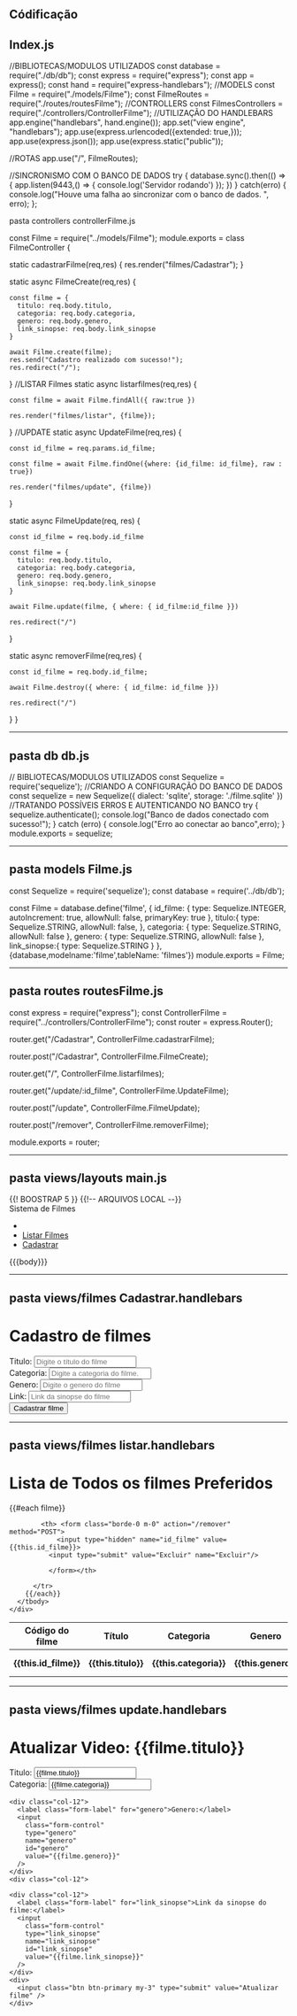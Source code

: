 Códificação
----------------------------
Index.js
-----------------------


//BIBLIOTECAS/MODULOS UTILIZADOS
const database = require("./db/db");
const express = require("express");
const app = express();
const hand = require("express-handlebars");
//MODELS
const Filme = require("./models/Filme");
const FilmeRoutes = require("./routes/routesFilme");
//CONTROLLERS
const FilmesControllers = require("./controllers/ControllerFilme");
//UTILIZAÇÃO DO HANDLEBARS
app.engine("handlebars", hand.engine());
app.set("view engine", "handlebars");
app.use(express.urlencoded({extended: true,}));
app.use(express.json());
app.use(express.static("public"));

//ROTAS
app.use("/", FilmeRoutes);

//SINCRONISMO COM O BANCO DE DADOS
try {
    database.sync().then(() => {
    app.listen(9443,() => { console.log('Servidor rodando') });
    })
}
catch(erro) {
    console.log("Houve uma falha ao sincronizar com o banco de dados. ", erro);
};

pasta controllers
controllerFilme.js

const Filme = require("../models/Filme");
 module.exports = class FilmeController {

  static cadastrarFilme(req,res) {
   res.render("filmes/Cadastrar");
  }

  static async FilmeCreate(req,res) {

    const filme = {
      titulo: req.body.titulo,
      categoria: req.body.categoria,
      genero: req.body.genero,
      link_sinopse: req.body.link_sinopse
    }

    await Filme.create(filme);
    res.send("Cadastro realizado com sucesso!");
    res.redirect("/");

  }
   //LISTAR Filmes
 static async listarfilmes(req,res) {

    const filme = await Filme.findAll({ raw:true })

    res.render("filmes/listar", {filme});
  }
//UPDATE
 static async UpdateFilme(req,res) {

    const id_filme = req.params.id_filme;

    const filme = await Filme.findOne({where: {id_filme: id_filme}, raw : true})

    res.render("filmes/update", {filme})
    
  }

  static async FilmeUpdate(req, res) {

    const id_filme = req.body.id_filme

    const filme = {
      titulo: req.body.titulo,
      categoria: req.body.categoria,
      genero: req.body.genero,
      link_sinopse: req.body.link_sinopse
    }

    await Filme.update(filme, { where: { id_filme:id_filme }})

    res.redirect("/")

  }

 static async removerFilme(req,res) {

    const id_filme = req.body.id_filme;

    await Filme.destroy({ where: { id_filme: id_filme }})

    res.redirect("/")
  }
}

-----------------------
pasta db
db.js
---------------------


// BIBLIOTECAS/MODULOS UTILIZADOS
const Sequelize = require('sequelize');
//CRIANDO A CONFIGURAÇÃO DO BANCO DE DADOS
const sequelize = new Sequelize({
  dialect: 'sqlite',
  storage: './filme.sqlite'
})
//TRATANDO POSSÍVEIS ERROS E AUTENTICANDO NO BANCO
try {
  sequelize.authenticate();
  console.log("Banco de dados conectado com sucesso!");
} 
catch (erro) {
  console.log("Erro ao conectar ao banco",erro);
}
module.exports = sequelize;


-----------------------
pasta models
Filme.js
---------------------

const Sequelize = require('sequelize');
const database = require('../db/db');
 
const Filme = database.define('filme', {
  id_filme: {
    type: Sequelize.INTEGER,
    autoIncrement: true,
    allowNull: false,
    primaryKey: true
  },
  titulo:{
    type: Sequelize.STRING,
    allowNull: false,
  },
  categoria: {
    type: Sequelize.STRING,
    allowNull: false
  },
  genero: {
    type: Sequelize.STRING,
    allowNull: false
  },
  link_sinopse:{
    type: Sequelize.STRING
  }
}, {database,modelname:'filme',tableName: 'filmes'})
module.exports = Filme;


------------------
pasta routes
routesFilme.js
----------------
const express = require("express");
const ControllerFilme = require("../controllers/ControllerFilme");
const router = express.Router();

router.get("/Cadastrar", ControllerFilme.cadastrarFilme);

router.post("/Cadastrar", ControllerFilme.FilmeCreate);

router.get("/", ControllerFilme.listarfilmes);

router.get("/update/:id_filme", ControllerFilme.UpdateFilme);

router.post("/update", ControllerFilme.FilmeUpdate);

router.post("/remover", ControllerFilme.removerFilme);

module.exports = router;


------------------
pasta views/layouts
main.js
----------------


<html lang="pt-br">
  <head>
    <meta charset="UTF-8" />
    <meta http-equiv="X-UA-Compatible" content="IE=edge" />
    <meta name="viewport" content="width=device-width, initial-scale=1.0" />
     {{! BOOSTRAP 5 }}
     <link href="https://cdn.jsdelivr.net/npm/bootstrap@5.3.0-alpha3/dist/css/bootstrap.min.css" rel="stylesheet" integrity="sha384-KK94CHFLLe+nY2dmCWGMq91rCGa5gtU4mk92HdvYe+M/SXH301p5ILy+dN9+nJOZ" crossorigin="anonymous">
  <script src="https://cdn.jsdelivr.net/npm/bootstrap@5.3.0-alpha3/dist/js/bootstrap.bundle.min.js" integrity="sha384-ENjdO4Dr2bkBIFxQpeoTz1HIcje39Wm4jDKdf19U8gI4ddQ3GYNS7NTKfAdVQSZe" crossorigin="anonymous"></script>
{{!-- ARQUIVOS LOCAL --}}
    <link rel="stylesheet" href="css/styles.css" />
    <title>Sistema de Cadastro de Videos</title>
  </head>
  <body id="body-mobile">
    <nav class="navbar text-bg-dark">
      <div class="container">
        <span class="navbar-brand text-white">Sistema de Filmes</span>
        <ul class="navbar nav">
          <li class="nav-item">
          </li>          
          <li class="nav-item">
            <a class="nav-link text-white" href="/">Listar Filmes</a>
          </li>
          <li class="nav-item">
            <a class="nav-link text-white" href="/Cadastrar">Cadastrar</a>
          </li>
        </ul>
      </div>
    </nav>
    <div class="container">
      {{{body}}}
    </div>
  </body>
</html>

-----------------------
pasta views/filmes
Cadastrar.handlebars
---------------------

<h1 class="text-center my-3">Cadastro de filmes</h1>
<form action="/Cadastrar" method="post">
  <div class="row w-50 d-block m-auto g-3">
    <div class="col-12">
      <label class="form-label" for="titulo">Titulo:</label>
      <input
        class="form-control"
        type="titulo"
        name="titulo"
        id="titulo"
        placeholder="Digite o título do filme"
      />
    </div>
    <div class="col-12">
      <label class="form-label" for="categoria">Categoria:</label>
      <input
        class="form-control"
        type="categoria"
        name="categoria"
        id="categoria"
        placeholder="Digite a categoria do filme."
      />
    </div>
    <div class="col-12">
      <label class="form-label" for="genero">Genero:</label>
      <input
        class="form-control"
        type="genero"
        name="genero"
        id="genero"
        placeholder="Digite o genero do filme"
      />
    </div>
        <div class="col-12">
      <label class="form-label" for="link_sinopse">Link:</label>
      <input
        class="form-control"
        name="link_sinopse"
        id="link_sinopse"
        placeholder="Link da sinopse do filme"
      />
    </div>
    <div>
      <input class="btn btn-primary my-3" type="submit" value="Cadastrar filme" />
    </div>
  </div>
</form>

-----------------------
pasta views/filmes
listar.handlebars
---------------------


<h1 class="text-center my-3">Lista de Todos os filmes Preferidos</h1>
<table class="table">
  <div class="row">
    <div class="col-12">
      <thead>
        <th>Código do filme</th>
        <th>Título</th>
        <th>Categoria</th>
        <th>Genero</th>
        <th>link para visualizar</th>
      </thead>
      <tbody>
        {{#each filme}}
          <tr>
            <th>{{this.id_filme}}</th>
            <th>{{this.titulo}}</th>
            <th>{{this.categoria}}</th>
            <th>{{this.genero}}</th>
            <th><a href="{{this.link_sinopse}}">Visualizar Sinopse<i class="bi bi-pencil-square"></i></a></th>
            <th><a href="/update/{{this.id_filme}}">Editar<i class="bi bi-pencil-square"></i></a></th>

            <th> <form class="borde-0 m-0" action="/remover" method="POST">
                <input type="hidden" name="id_filme" value={{this.id_filme}}>
              <input type="submit" value="Excluir" name="Excluir"/>
                
              </form></th>
            
          </tr>
        {{/each}}
      </tbody>
    </div>
  </div>
</table>

-----------------------
pasta views/filmes
update.handlebars
---------------------

<h1 class="text-center my-3">Atualizar Video: {{filme.titulo}}</h1>
<form action="/update" method="POST">
  <input type="hidden" name="id_filme" value="{{filme.id_filme}}" />
  <div class="row w-50 d-block m-auto g-3">
    <div class="col-12">
      <label class="form-label" for="titulo">Titulo:</label>
      <input
        class="form-control"
        type="titulo"
        name="titulo"
        id="titulo"
        value="{{filme.titulo}}"
      />
    </div>
    <div class="col-12">
      <label class="form-label" for="autor">Categoria:</label>
      <input
        class="form-control"
        type="categoria"
        name="categoria"
        id="categoria"
        value="{{filme.categoria}}"
      />
    </div>

    <div class="col-12">
      <label class="form-label" for="genero">Genero:</label>
      <input
        class="form-control"
        type="genero"
        name="genero"
        id="genero"
        value="{{filme.genero}}"
      />
    </div>
    <div class="col-12">
    
    <div class="col-12">
      <label class="form-label" for="link_sinopse">Link da sinopse do filme:</label>
      <input
        class="form-control"
        type="link_sinopse"
        name="link_sinopse"
        id="link_sinopse"
        value="{{filme.link_sinopse}}"
      />
    </div>
    <div>
      <input class="btn btn-primary my-3" type="submit" value="Atualizar filme" />
    </div>
  </div>
</form>
